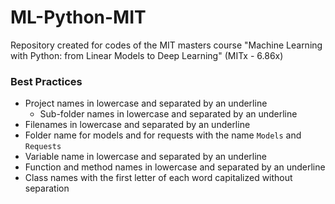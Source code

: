 # ML-Python-MIT

Repository created for codes of the MIT masters course "Machine Learning with Python: from Linear Models to Deep Learning" (MITx - 6.86x)

### Best Practices

* Project names in lowercase and separated by an underline
    * Sub-folder names in lowercase and separated by an underline
* Filenames in lowercase and separated by an underline
* Folder name for models and for requests with the name ```Models``` and ```Requests```
* Variable name in lowercase and separated by an underline
* Function and method names in lowercase and separated by an underline
* Class names with the first letter of each word capitalized without separation
